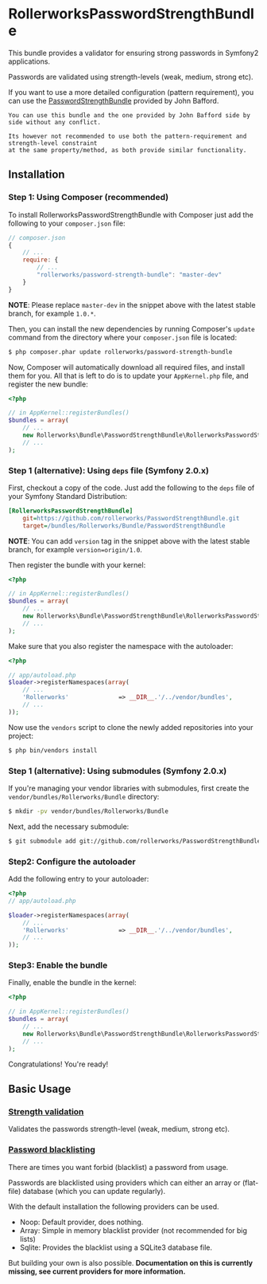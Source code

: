 RollerworksPasswordStrengthBundle
=================================

This bundle provides a validator for ensuring strong passwords in Symfony2 applications.

Passwords are validated using strength-levels (weak, medium, strong etc).

If you want to use a more detailed configuration (pattern requirement),
you can use the [PasswordStrengthBundle](https://github.com/jbafford/PasswordStrengthBundle) provided by John Bafford.

    You can use this bundle and the one provided by John Bafford side by side without any conflict.

    Its however not recommended to use both the pattern-requirement and strength-level constraint
    at the same property/method, as both provide similar functionality.

## Installation

### Step 1: Using Composer (recommended)

To install RollerworksPasswordStrengthBundle with Composer just add the following to your
`composer.json` file:

```js
// composer.json
{
    // ...
    require: {
        // ...
        "rollerworks/password-strength-bundle": "master-dev"
    }
}
```

**NOTE**: Please replace `master-dev` in the snippet above with the latest stable
branch, for example ``1.0.*``.

Then, you can install the new dependencies by running Composer's ``update``
command from the directory where your ``composer.json`` file is located:

```bash
$ php composer.phar update rollerworks/password-strength-bundle
```

Now, Composer will automatically download all required files, and install them
for you. All that is left to do is to update your ``AppKernel.php`` file, and
register the new bundle:

```php
<?php

// in AppKernel::registerBundles()
$bundles = array(
    // ...
    new Rollerworks\Bundle\PasswordStrengthBundle\RollerworksPasswordStrengthBundle(),
    // ...
);
```

### Step 1 (alternative): Using ``deps`` file (Symfony 2.0.x)

First, checkout a copy of the code. Just add the following to the ``deps``
file of your Symfony Standard Distribution:

```ini
[RollerworksPasswordStrengthBundle]
    git=https://github.com/rollerworks/PasswordStrengthBundle.git
    target=/bundles/Rollerworks/Bundle/PasswordStrengthBundle
```

**NOTE**: You can add `version` tag in the snippet above with the latest stable
branch, for example ``version=origin/1.0``.

Then register the bundle with your kernel:

```php
<?php

// in AppKernel::registerBundles()
$bundles = array(
    // ...
    new Rollerworks\Bundle\PasswordStrengthBundle\RollerworksPasswordStrengthBundle(),
    // ...
);
```

Make sure that you also register the namespace with the autoloader:

```php
<?php

// app/autoload.php
$loader->registerNamespaces(array(
    // ...
    'Rollerworks'              => __DIR__.'/../vendor/bundles',
    // ...
));
```

Now use the ``vendors`` script to clone the newly added repositories
into your project:

```bash
$ php bin/vendors install
```

### Step 1 (alternative): Using submodules (Symfony 2.0.x)

If you're managing your vendor libraries with submodules, first create the
`vendor/bundles/Rollerworks/Bundle` directory:

``` bash
$ mkdir -pv vendor/bundles/Rollerworks/Bundle
```

Next, add the necessary submodule:

``` bash
$ git submodule add git://github.com/rollerworks/PasswordStrengthBundle.git vendor/bundles/Rollerworks/Bundle/PasswordStrengthBundle
```

### Step2: Configure the autoloader

Add the following entry to your autoloader:

``` php
<?php
// app/autoload.php

$loader->registerNamespaces(array(
    // ...
    'Rollerworks'              => __DIR__.'/../vendor/bundles',
    // ...
));
```

### Step3: Enable the bundle

Finally, enable the bundle in the kernel:

``` php
<?php

// in AppKernel::registerBundles()
$bundles = array(
    // ...
    new Rollerworks\Bundle\PasswordStrengthBundle\RollerworksPasswordStrengthBundle(),
    // ...
);
```

Congratulations! You're ready!

## Basic Usage

### [Strength validation](./Resources/doc/strength-validation.md)

Validates the passwords strength-level (weak, medium, strong etc).

### [Password blacklisting](./Resources/doc/Resources/doc/blacklist.md)

There are times you want forbid (blacklist) a password from usage.

Passwords are blacklisted using providers which can either an array or
(flat-file) database (which you can update regularly).

With the default installation the following providers can be used.

* Noop: Default provider, does nothing.
* Array: Simple in memory blacklist provider (not recommended for big lists)
* Sqlite: Provides the blacklist using a SQLite3 database file.

But building your own is also possible.
__Documentation on this is currently missing,
see current providers for more information.__
